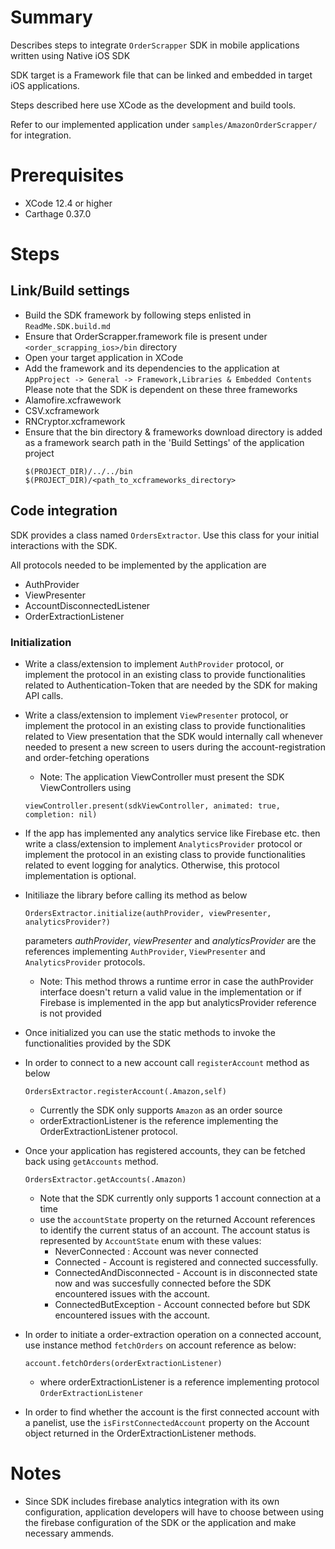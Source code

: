 # Summary

Describes steps to integrate `OrderScrapper` SDK in mobile applications written using Native
iOS SDK

SDK target is a Framework file that can be linked and embedded in target iOS
applications.

Steps described here use XCode as the development and build tools.

Refer to our implemented application under `samples/AmazonOrderScrapper/` for integration.

# Prerequisites

- XCode 12.4 or higher
- Carthage 0.37.0

# Steps

## Link/Build settings

- Build the SDK framework by following steps enlisted in `ReadMe.SDK.build.md`
- Ensure that OrderScrapper.framework file is present under `<order_scrapping_ios>/bin` directory
- Open your target application in XCode
- Add the framework and its dependencies to the application at
  `AppProject -> General -> Framework,Libraries & Embedded Contents`
  Please note that the SDK is dependent on these three frameworks
 - Alamofire.xcfrawework
 - CSV.xcframework
 - RNCryptor.xcframework
- Ensure that the bin directory & frameworks download directory is added as a framework search path in the 'Build Settings' of the application project
  ```
  $(PROJECT_DIR)/../../bin
  $(PROJECT_DIR)/<path_to_xcframeworks_directory>
  ```

## Code integration

SDK provides a class named `OrdersExtractor`. Use this class for your initial
interactions with the SDK.

All protocols needed to be implemented by the application are
- AuthProvider
- ViewPresenter
- AccountDisconnectedListener
- OrderExtractionListener

### Initialization

- Write a class/extension to implement `AuthProvider` protocol, or implement the protocol in an existing
  class to provide functionalities related to Authentication-Token that are needed by the SDK for
  making API calls.

- Write a class/extension to implement `ViewPresenter` protocol, or implement the protocol in an existing
  class to provide functionalities related to View presentation that the SDK would internally call
  whenever needed to present a new screen to users during the account-registration and 
  order-fetching operations
  
  - Note: The application ViewController must present the SDK ViewControllers using 
  ```
  viewController.present(sdkViewController, animated: true, completion: nil)
  ```

- If the app has implemented any analytics service like Firebase etc. then write a class/extension to implement `AnalyticsProvider` protocol or implement the protocol in an existing
    class to provide functionalities related to event logging for analytics. Otherwise, this protocol implementation is optional. 
    
- Initiliaze the library before calling its method as below
  ```
  OrdersExtractor.initialize(authProvider, viewPresenter, analyticsProvider?)
  ```
  parameters *authProvider*, *viewPresenter* and *analyticsProvider* are the references implementing `AuthProvider`,
  `ViewPresenter` and `AnalyticsProvider` protocols. 
  - Note: This method throws a runtime error in case the authProvider interface doesn't return a valid value
  in the implementation or if Firebase is implemented in the app but analyticsProvider reference is not provided

- Once initialized you can use the static methods to invoke the functionalities provided by
  the SDK

- In order to connect to a new account call `registerAccount` method as below
  ```
  OrdersExtractor.registerAccount(.Amazon,self)
  ```
  - Currently the SDK only supports `Amazon` as an order source
  - orderExtractionListener is the reference implementing the OrderExtractionListener protocol.

- Once your application has registered accounts, they can be fetched back using `getAccounts`
  method.
  ```
  OrdersExtractor.getAccounts(.Amazon)
  ```
  - Note that the SDK currently only supports 1 account connection at a time
  - use the `accountState` property on the returned Account references to identify the current
    status of an account. The account status is represented by `AccountState` enum with these
    values:
    - NeverConnected : Account was never connected
    - Connected - Account is registered and connected successfully.
    - ConnectedAndDisconnected - Account is in disconnected state now and was succesfully
      connected before the SDK encountered issues with the account.
    - ConnectedButException - Account connected before but SDK encountered issues with the account.

- In order to initiate a order-extraction operation on a connected account, 
  use instance method `fetchOrders` on account reference as below:
  ```
  account.fetchOrders(orderExtractionListener)
  ```
  - where orderExtractionListener is a reference implementing protocol `OrderExtractionListener`

- In order to find whether the account is the first connected account with a panelist, use the `isFirstConnectedAccount` property on the Account object returned in the OrderExtractionListener methods.

# Notes
- Since SDK includes firebase analytics integration with its own configuration, application
  developers will have to choose between using the firebase configuration of the SDK or the
  application and make necessary ammends.
